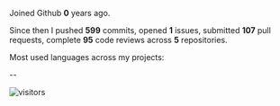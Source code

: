 Joined Github **0** years ago.

Since then I pushed **599** commits, opened **1** issues, submitted **107** pull requests, complete **95** code reviews across **5** repositories.

Most used languages across my projects:

--
<p><img src="https://visitor-badge.glitch.me/badge?page_id=emlyn-arkahna.emlyn-arkahna" alt="visitors"></p>

